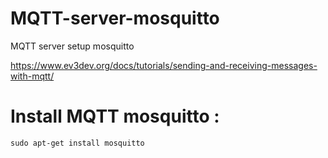 # MQTT-server-mosquitto
MQTT server setup mosquitto


https://www.ev3dev.org/docs/tutorials/sending-and-receiving-messages-with-mqtt/



# Install MQTT mosquitto : 
``` sudo apt-get install mosquitto ```

